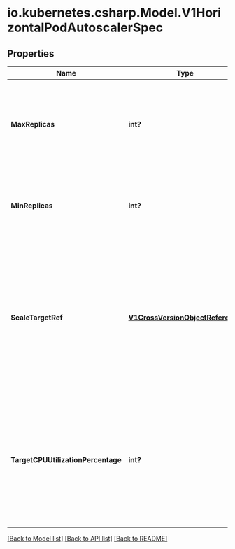 # io.kubernetes.csharp.Model.V1HorizontalPodAutoscalerSpec
## Properties

Name | Type | Description | Notes
------------ | ------------- | ------------- | -------------
**MaxReplicas** | **int?** | upper limit for the number of pods that can be set by the autoscaler; cannot be smaller than MinReplicas. | 
**MinReplicas** | **int?** | lower limit for the number of pods that can be set by the autoscaler, default 1. | [optional] 
**ScaleTargetRef** | [**V1CrossVersionObjectReference**](V1CrossVersionObjectReference.md) | reference to scaled resource; horizontal pod autoscaler will learn the current resource consumption and will set the desired number of pods by using its Scale subresource. | 
**TargetCPUUtilizationPercentage** | **int?** | target average CPU utilization (represented as a percentage of requested CPU) over all the pods; if not specified the default autoscaling policy will be used. | [optional] 

[[Back to Model list]](../README.md#documentation-for-models) [[Back to API list]](../README.md#documentation-for-api-endpoints) [[Back to README]](../README.md)


